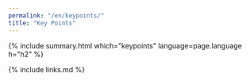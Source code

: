```yaml
---
permalink: "/en/keypoints/"
title: "Key Points"
---
```


{% include summary.html which="keypoints" language=page.language h="h2" %}

{% include links.md %}
